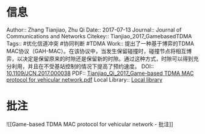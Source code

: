 # 信息
Author:: Zhang Tianjiao, Zhu Qi
Date:: 2017-07-13
Journal:: Journal of Communications and Networks
Citekey:: Tianjiao_2017_GamebasedTDMA
Tags:: #优化信道冲突 #协同判断 #TDMA 
Work:: 提出了一种基于博弈的TDMA MAC协议（GAH-MAC）。在该协议中，当发生保留碰撞时，碰撞节点将相互博弈，以决定是保留原来的时隙还是保留新的时隙。通过这种方式，时隙可以得到充分利用，并且在不受基站控制的情况下提高了预约速度。
DOI:: [10.1109/JCN.2017.000038](https://doi.org/10.1109/JCN.2017.000038)
PDF:: [Tianjiao_Qi_2017_Game-based TDMA MAC protocol for vehicular network.pdf](zotero://open-pdf/library/items/8J386YWW)
Local Library:: [Local library](zotero://select/items/1_3IHQNH7W)

# 批注
![[Game-based TDMA MAC protocol for vehicular network - 批注]]